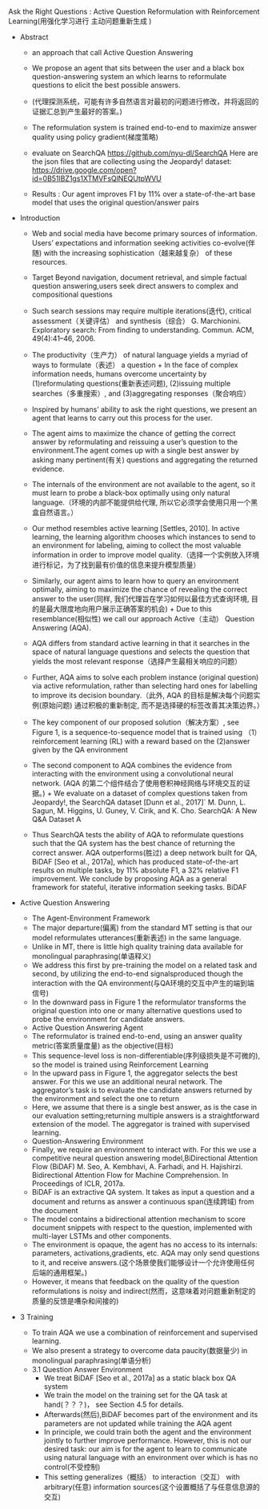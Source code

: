 Ask the Right Questions : Active Question Reformulation with Reinforcement Learning(用强化学习进行 主动问题重新生成 )

- Abstract
  - an approach that call Active Question Answering
  - We propose an agent that sits between the user and a black box question-answering system an which learns to reformulate questions to elicit the best possible answers.
  - (代理探测系统，可能有许多自然语言对最初的问题进行修改，并将返回的证据汇总到产生最好的答案。)
  - The reformulation system is trained end-to-end to maximize answer quality using policy gradient(梯度策略)
  - evaluate on SearchQA
       https://github.com/nyu-dl/SearchQA
       Here are the json files that are collecting using the Jeopardy! dataset:
       https://drive.google.com/open?id=0B51lBZ1gs1XTMVFsQlNEQUtpWVU
      
  - Results : Our agent improves F1 by 11% over a state-of-the-art base model that uses the original question/answer pairs
- Introduction
  - Web and social media have become primary sources of information. Users’ expectations and information seeking activities co-evolve(伴随) with the increasing sophistication（越来越复杂） of these resources.
  - Target Beyond navigation, document retrieval, and simple factual question answering,users seek direct answers to complex and compositional questions
  - Such search sessions may require multiple iterations(迭代), critical assessment（关键评估） and synthesis（综合）
       G. Marchionini. Exploratory search: From finding to understanding. Commun. ACM, 49(4):41–46, 2006. 
      
  - The productivity（生产力） of natural language yields a myriad of ways to formulate（表述） a question + In the face of complex information needs, humans overcome uncertainty by (1)reformulating questions(重新表述问题), (2)issuing multiple searches（多重搜索）, and (3)aggregating responses（聚合响应） 
  - Inspired by humans’ ability to ask the right questions, we present an agent that learns to carry out this process for the user. 
  - The agent aims to maximize the chance of getting the correct answer by reformulating and reissuing a user’s question to the environment.The agent comes up with a single best answer by asking many pertinent(有关) questions and aggregating the returned evidence.
  - The internals of the environment are not available to the agent, so it must learn to probe a black-box optimally using only natural language.（环境的内部不能提供给代理, 所以它必须学会使用只用一个黑盒自然语言。）
  - Our method resembles active learning [Settles, 2010]. In active learning, the learning algorithm chooses which instances to send to an environment for labeling, aiming to collect the most valuable information in order to improve model quality.（选择一个实例放入环境进行标记，为了找到最有价值的信息来提升模型质量）
  - Similarly, our agent aims to learn how to query an environment optimally, aiming to maximize the chance of revealing the correct answer to the user(同样, 我们代理旨在学习如何以最佳方式查询环境, 目的是最大限度地向用户展示正确答案的机会) + Due to this resemblance(相似性) we call our approach Active（主动） Question Answering (AQA).
  - AQA differs from standard active learning in that it searches in the space of natural language questions and selects the question that yields the most relevant response（选择产生最相关响应的问题）
  - Further, AQA aims to solve each problem instance (original question) via active reformulation, rather than selecting hard ones for labelling to improve its decision boundary.（此外, AQA 的目标是解决每个问题实例(原始问题) 通过积极的重新制定, 而不是选择硬的标签改善其决策边界。）
  - The key component of our proposed solution（解决方案）, see Figure 1, is a sequence-to-sequence model that is trained using （1）reinforcement learning (RL) with a reward based on the (2)answer given by the QA environment
  - The second component to AQA combines the evidence from interacting with the environment using a convolutional neural network. (AQA 的第二个组件结合了使用卷积神经网络与环境交互的证据。)  + We evaluate on a dataset of complex questions taken from Jeopardy!, the SearchQA dataset [Dunn et al., 2017]` M. Dunn, L. Sagun, M. Higgins, U. Guney, V. Cirik, and K. Cho. SearchQA: A New Q&A Dataset A
  - Thus SearchQA tests the ability of AQA to reformulate questions such that the QA system has the best chance of returning the correct answer. AQA outperforms(胜过) a deep network built for QA, BiDAF [Seo et al., 2017a], which has produced state-of-the-art results on multiple tasks, by 11% absolute F1, a 32% relative F1 improvement. We conclude by proposing AQA as a general framework for stateful, iterative information seeking tasks.
      BiDAF
      
- Active Question Answering
  - The Agent-Environment Framework
  - The major departure(偏离) from the standard MT setting is that our model reformulates utterances(重新表述) in the same language.
  - Unlike in MT, there is little high quality training data available for monolingual paraphrasing(单语释义)
  - We address this first by pre-training the model on a related task and second, by utilizing the end-to-end signalsproduced though the interaction with the QA environment(与QA环境的交互中产生的端到端信号)
  - In the downward pass in Figure 1 the reformulator transforms the original question into one or many alternative questions used to probe the environment for candidate answers.
  - Active Question Answering Agent
  - The reformulator is trained end-to-end, using an answer quality metric(答案质量度量) as the objective(目标)
  - This sequence-level loss is non-differentiable(序列级损失是不可微的), so the model is trained using Reinforcement Learning
  - In the upward pass in Figure 1, the aggregator selects the best answer. For this we use an additional neural network. The aggregator’s task is to evaluate the candidate answers returned by the environment and select the one to return
  - Here, we assume that there is a single best answer, as is the case in our evaluation setting;returning multiple answers is a straightforward extension of the model. The aggregator is trained with supervised learning.
  - Question-Answering Environment
  - Finally, we require an environment to interact with. For this we use a competitive neural question answering model,BiDirectional Attention Flow (BiDAF)
       M. Seo, A. Kembhavi, A. Farhadi, and H. Hajishirzi. Bidirectional Attention Flow for Machine Comprehension. In Proceedings of ICLR, 2017a.
  - BiDAF is an extractive QA system. It takes as input a question and a document and returns as answer a continuous span(连续跨域) from the document
  - The model contains a bidirectional attention mechanism to score document snippets with respect to the question, implemented with multi-layer LSTMs and other components.
  - The environment is opaque, the agent has no access to its internals: parameters, activations,gradients, etc. AQA may only send questions to it, and receive answers.(这个场景使我们能够设计一个允许使用任何后端的通用框架。) 
  - However, it means that feedback on the quality of the question reformulations is noisy and indirect(然而，这意味着对问题重新制定的质量的反馈是嘈杂和间接的)
- 3 Training 
	- To train AQA we use a combination of reinforcement and supervised learning.
	- We also present a strategy to overcome data paucity(数据量少) in monolingual paraphrasing(单语分析)
	- 3.1 Question Answer Environment
		- We treat BiDAF [Seo et al., 2017a] as a static black box QA system 
		- We train the model on the training set for the QA task at hand(？？？)， see Section 4.5 for details.
		- Afterwards(然后),BiDAF becomes part of the environment and its parameters are not updated while training the AQA agent
		- In principle, we could train both the agent and the environment jointly to further improve performance. However, this is not our desired task: our aim is for the agent to learn to communicate using natural language with an environment over which is has no control(不受控制)
		- This setting generalizes（概括） to interaction（交互） with arbitrary(任意) information sources(这个设置概括了与任意信息源的交互)